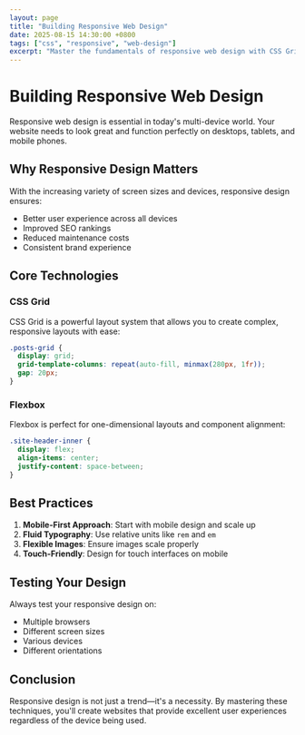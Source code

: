 ```yaml
---
layout: page
title: "Building Responsive Web Design"
date: 2025-08-15 14:30:00 +0800
tags: ["css", "responsive", "web-design"]
excerpt: "Master the fundamentals of responsive web design with CSS Grid, Flexbox, and modern CSS techniques. Learn how to create websites that look great on all devices."
---
```


# Building Responsive Web Design

Responsive web design is essential in today's multi-device world. Your website needs to look great and function perfectly on desktops, tablets, and mobile phones.

## Why Responsive Design Matters

With the increasing variety of screen sizes and devices, responsive design ensures:
- Better user experience across all devices
- Improved SEO rankings
- Reduced maintenance costs
- Consistent brand experience

## Core Technologies

### CSS Grid
CSS Grid is a powerful layout system that allows you to create complex, responsive layouts with ease:

```css
.posts-grid {
  display: grid;
  grid-template-columns: repeat(auto-fill, minmax(280px, 1fr));
  gap: 20px;
}
```

### Flexbox
Flexbox is perfect for one-dimensional layouts and component alignment:

```css
.site-header-inner {
  display: flex;
  align-items: center;
  justify-content: space-between;
}
```

## Best Practices

1. **Mobile-First Approach**: Start with mobile design and scale up
2. **Fluid Typography**: Use relative units like `rem` and `em`
3. **Flexible Images**: Ensure images scale properly
4. **Touch-Friendly**: Design for touch interfaces on mobile

## Testing Your Design

Always test your responsive design on:
- Multiple browsers
- Different screen sizes
- Various devices
- Different orientations

## Conclusion

Responsive design is not just a trend—it's a necessity. By mastering these techniques, you'll create websites that provide excellent user experiences regardless of the device being used.